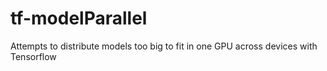 # tf-modelParallel
Attempts to distribute models too big to fit in one GPU across devices with Tensorflow
